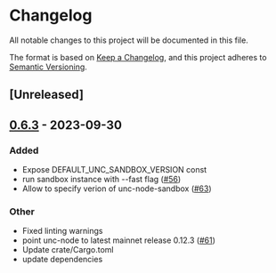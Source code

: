 # Changelog
All notable changes to this project will be documented in this file.

The format is based on [Keep a Changelog](https://keepachangelog.com/en/1.0.0/),
and this project adheres to [Semantic Versioning](https://semver.org/spec/v2.0.0.html).

## [Unreleased]

## [0.6.3](https://github.com/utnet-org/sandbox/compare/v0.6.2...v0.6.3) - 2023-09-30

### Added

- Expose DEFAULT_UNC_SANDBOX_VERSION const
- run sandbox instance with --fast flag ([#56](https://github.com/utnet-org/sandbox/pull/56))
- Allow to specify verion of unc-node-sandbox ([#63](https://github.com/utnet-org/sandbox/pull/63))

### Other

- Fixed linting warnings
- point unc-node to latest mainnet release 0.12.3 ([#61](https://github.com/utnet-org/sandbox/pull/61))
- Update crate/Cargo.toml
- update dependencies
